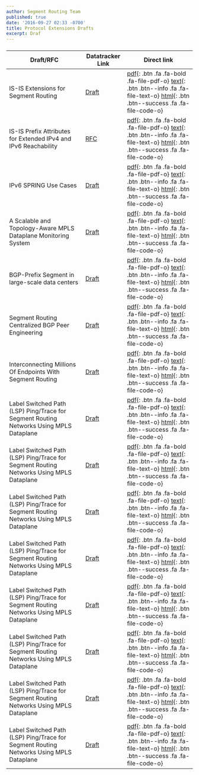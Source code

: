 ```yaml
---
author: Segment Routing Team
published: true
date: '2016-09-27 02:33 -0700'
title: Protocol Extensions Drafts
excerpt: Draf
---
```

<h3 class="archive-subtitle"></h3>
  
[draft-rfc-1-link]: https://datatracker.ietf.org/doc/draft-ietf-isis-segment-routing-extensions/
[draft-rfc-1-pdf]: https://tools.ietf.org/pdf/draft-ietf-isis-segment-routing-extensions-07.pdf
[draft-rfc-1-html]: https://tools.ietf.org/html/draft-ietf-isis-segment-routing-extensions-07
[draft-rfc-1-text]: https://www.ietf.org/id/draft-ietf-isis-segment-routing-extensions-07.txt

[draft-rfc-2-link]: https://datatracker.ietf.org/doc/rfc7794/
[draft-rfc-2-pdf]: https://www.rfc-editor.org/rfc/pdfrfc/rfc7794.txt.pdf
[draft-rfc-2-html]: https://tools.ietf.org/html/rfc7794
[draft-rfc-2-text]: https://www.rfc-editor.org/rfc/rfc7794.txt

[draft-rfc-3-link]: https://datatracker.ietf.org/doc/draft-ietf-spring-ipv6-use-cases/
[draft-rfc-3-pdf]: https://tools.ietf.org/pdf/draft-ietf-spring-ipv6-use-cases-07.pdf
[draft-rfc-3-html]: https://tools.ietf.org/html/draft-ietf-spring-ipv6-use-cases-07
[draft-rfc-3-text]: https://www.ietf.org/id/draft-ietf-spring-ipv6-use-cases-07.txt

[draft-rfc-4-link]: https://datatracker.ietf.org/doc/draft-ietf-spring-oam-usecase/
[draft-rfc-4-pdf]: https://tools.ietf.org/pdf/draft-ietf-spring-oam-usecase-03.pdf
[draft-rfc-4-html]: https://tools.ietf.org/html/draft-ietf-spring-oam-usecase-03
[draft-rfc-4-text]: https://www.ietf.org/id/draft-ietf-spring-oam-usecase-03.txt

[draft-rfc-5-link]: https://datatracker.ietf.org/doc/draft-ietf-spring-segment-routing-msdc/
[draft-rfc-5-pdf]:  https://tools.ietf.org/pdf/draft-ietf-spring-segment-routing-msdc-01.pdf
[draft-rfc-5-html]: https://tools.ietf.org/html/draft-ietf-spring-segment-routing-msdc-01
[draft-rfc-5-text]: https://www.ietf.org/id/draft-ietf-spring-segment-routing-msdc-01.txt

[draft-rfc-6-link]: https://datatracker.ietf.org/doc/draft-ietf-spring-segment-routing-central-epe/
[draft-rfc-6-pdf]:  https://tools.ietf.org/pdf/draft-ietf-spring-segment-routing-central-epe-02.pdf
[draft-rfc-6-html]: https://tools.ietf.org/html/draft-ietf-spring-segment-routing-central-epe-02
[draft-rfc-6-text]: https://tools.ietf.org/id/draft-ietf-spring-segment-routing-central-epe-02.txt

[draft-rfc-7-link]: https://datatracker.ietf.org/doc/draft-filsfils-spring-large-scale-interconnect/
[draft-rfc-7-pdf]: https://tools.ietf.org/pdf/draft-filsfils-spring-large-scale-interconnect-02.pdf
[draft-rfc-7-html]: https://tools.ietf.org/html/draft-filsfils-spring-large-scale-interconnect-02
[draft-rfc-7-text]: https://www.ietf.org/id/draft-filsfils-spring-large-scale-interconnect-02.txt

[draft-rfc-8-link]: https://datatracker.ietf.org/doc/draft-ietf-mpls-spring-lsp-ping/
[draft-rfc-8-pdf]: https://tools.ietf.org/pdf/draft-ietf-mpls-spring-lsp-ping-00.pdf
[draft-rfc-8-html]: https://tools.ietf.org/html/draft-ietf-mpls-spring-lsp-ping-00
[draft-rfc-8-text]: https://www.ietf.org/id/draft-ietf-mpls-spring-lsp-ping-00.txt

[draft-rfc-9-link]: https://datatracker.ietf.org/doc/draft-ietf-mpls-spring-lsp-ping/
[draft-rfc-9-pdf]: https://tools.ietf.org/pdf/draft-ietf-mpls-spring-lsp-ping-00.pdf
[draft-rfc-9-html]: https://tools.ietf.org/html/draft-ietf-mpls-spring-lsp-ping-00
[draft-rfc-9-text]: https://www.ietf.org/id/draft-ietf-mpls-spring-lsp-ping-00.txt

[draft-rfc-10-link]: https://datatracker.ietf.org/doc/draft-ietf-mpls-spring-lsp-ping/
[draft-rfc-10-pdf]: https://tools.ietf.org/pdf/draft-ietf-mpls-spring-lsp-ping-00.pdf
[draft-rfc-10-html]: https://tools.ietf.org/html/draft-ietf-mpls-spring-lsp-ping-00
[draft-rfc-10-text]: https://www.ietf.org/id/draft-ietf-mpls-spring-lsp-ping-00.txt

[draft-rfc-11-link]: https://datatracker.ietf.org/doc/draft-ietf-mpls-spring-lsp-ping/
[draft-rfc-11-pdf]: https://tools.ietf.org/pdf/draft-ietf-mpls-spring-lsp-ping-00.pdf
[draft-rfc-11-html]: https://tools.ietf.org/html/draft-ietf-mpls-spring-lsp-ping-00
[draft-rfc-11-text]: https://www.ietf.org/id/draft-ietf-mpls-spring-lsp-ping-00.txt

[draft-rfc-12-link]: https://datatracker.ietf.org/doc/draft-ietf-mpls-spring-lsp-ping/
[draft-rfc-12-pdf]: https://tools.ietf.org/pdf/draft-ietf-mpls-spring-lsp-ping-00.pdf
[draft-rfc-12-html]: https://tools.ietf.org/html/draft-ietf-mpls-spring-lsp-ping-00
[draft-rfc-12-text]: https://www.ietf.org/id/draft-ietf-mpls-spring-lsp-ping-00.txt

[draft-rfc-13-link]: https://datatracker.ietf.org/doc/draft-ietf-mpls-spring-lsp-ping/
[draft-rfc-13-pdf]: https://tools.ietf.org/pdf/draft-ietf-mpls-spring-lsp-ping-00.pdf
[draft-rfc-13-html]: https://tools.ietf.org/html/draft-ietf-mpls-spring-lsp-ping-00
[draft-rfc-13-text]: https://www.ietf.org/id/draft-ietf-mpls-spring-lsp-ping-00.txt

[draft-rfc-14-link]: https://datatracker.ietf.org/doc/draft-ietf-mpls-spring-lsp-ping/
[draft-rfc-14-pdf]: https://tools.ietf.org/pdf/draft-ietf-mpls-spring-lsp-ping-00.pdf
[draft-rfc-14-html]: https://tools.ietf.org/html/draft-ietf-mpls-spring-lsp-ping-00
[draft-rfc-14-text]: https://www.ietf.org/id/draft-ietf-mpls-spring-lsp-ping-00.txt

[draft-rfc-15-link]: https://datatracker.ietf.org/doc/draft-ietf-mpls-spring-lsp-ping/
[draft-rfc-15-pdf]: https://tools.ietf.org/pdf/draft-ietf-mpls-spring-lsp-ping-00.pdf
[draft-rfc-15-html]: https://tools.ietf.org/html/draft-ietf-mpls-spring-lsp-ping-00
[draft-rfc-15-text]: https://www.ietf.org/id/draft-ietf-mpls-spring-lsp-ping-00.txt




| Draft/RFC            | Datatracker Link   | Direct link                                       |
| --------             | ---------          | -----------                                       |
| IS-IS Extensions for Segment Routing  |[Draft][draft-rfc-1-link]  |  [ pdf][draft-rfc-1-pdf]{: .btn .fa .fa-bold .fa-file-pdf-o} [ text][draft-rfc-1-text]{: .btn .btn--info .fa .fa-file-text-o} [ html][draft-rfc-1-html]{: .btn .btn--success .fa .fa-file-code-o}                             | 
| IS-IS Prefix Attributes for Extended IPv4 and IPv6 Reachability  |   [RFC][draft-rfc-2-link]  |  [ pdf][draft-rfc-2-pdf]{: .btn .fa .fa-bold .fa-file-pdf-o} [ text][draft-rfc-2-text]{: .btn .btn--info .fa .fa-file-text-o} [ html][draft-rfc-2-html]{: .btn .btn--success .fa .fa-file-code-o}  |
| IPv6 SPRING Use Cases   |   [Draft][draft-rfc-3-link]  |  [ pdf][draft-rfc-3-pdf]{: .btn .fa .fa-bold .fa-file-pdf-o} [ text][draft-rfc-3-text]{: .btn .btn--info .fa .fa-file-text-o} [ html][draft-rfc-3-html]{: .btn .btn--success .fa .fa-file-code-o}                                    | 
|A Scalable and Topology-Aware MPLS Dataplane Monitoring System   |  [Draft][draft-rfc-4-link]  |  [ pdf][draft-rfc-4-pdf]{: .btn .fa .fa-bold .fa-file-pdf-o} [ text][draft-rfc-4-text]{: .btn .btn--info .fa .fa-file-text-o} [ html][draft-rfc-4-html]{: .btn .btn--success .fa .fa-file-code-o}  | 
| BGP-Prefix Segment in large-scale data centers  |   [Draft][draft-rfc-5-link]  |  [ pdf][draft-rfc-5-pdf]{: .btn .fa .fa-bold .fa-file-pdf-o} [ text][draft-rfc-5-text]{: .btn .btn--info .fa .fa-file-text-o} [ html][draft-rfc-5-html]{: .btn .btn--success .fa .fa-file-code-o}            | 
| Segment Routing Centralized BGP Peer Engineering  |       [Draft][draft-rfc-6-link]  |  [ pdf][draft-rfc-6-pdf]{: .btn .fa .fa-bold .fa-file-pdf-o} [ text][draft-rfc-6-text]{: .btn .btn--info .fa .fa-file-text-o} [ html][draft-rfc-6-html]{: .btn .btn--success .fa .fa-file-code-o}        | 
| Interconnecting Millions Of Endpoints With Segment Routing  |[Draft][draft-rfc-7-link]|[ pdf][draft-rfc-7-pdf]{: .btn .fa .fa-bold .fa-file-pdf-o} [ text][draft-rfc-7-text]{: .btn .btn--info .fa .fa-file-text-o} [ html][draft-rfc-7-html]{: .btn .btn--success .fa .fa-file-code-o}        | 
| Label Switched Path (LSP) Ping/Trace for Segment Routing Networks Using MPLS Dataplane|[Draft][draft-rfc-8-link]|[ pdf][draft-rfc-8-pdf]{: .btn .fa .fa-bold .fa-file-pdf-o} [ text][draft-rfc-8-text]{: .btn .btn--info .fa .fa-file-text-o} [ html][draft-rfc-8-html]{: .btn .btn--success .fa .fa-file-code-o}                                                                                |
| Label Switched Path (LSP) Ping/Trace for Segment Routing Networks Using MPLS Dataplane|[Draft][draft-rfc-9-link]|[ pdf][draft-rfc-9-pdf]{: .btn .fa .fa-bold .fa-file-pdf-o} [ text][draft-rfc-9-text]{: .btn .btn--info .fa .fa-file-text-o} [ html][draft-rfc-9-html]{: .btn .btn--success .fa .fa-file-code-o}                                                                                |
| Label Switched Path (LSP) Ping/Trace for Segment Routing Networks Using MPLS Dataplane|[Draft][draft-rfc-10-link]|[ pdf][draft-rfc-10-pdf]{: .btn .fa .fa-bold .fa-file-pdf-o} [ text][draft-rfc-10-text]{: .btn .btn--info .fa .fa-file-text-o} [ html][draft-rfc-10-html]{: .btn .btn--success .fa .fa-file-code-o}                                                                    |
| Label Switched Path (LSP) Ping/Trace for Segment Routing Networks Using MPLS Dataplane|[Draft][draft-rfc-11-link]|[ pdf][draft-rfc-11-pdf]{: .btn .fa .fa-bold .fa-file-pdf-o} [ text][draft-rfc-11-text]{: .btn .btn--info .fa .fa-file-text-o} [ html][draft-rfc-11-html]{: .btn .btn--success .fa .fa-file-code-o}                                                                    |
| Label Switched Path (LSP) Ping/Trace for Segment Routing Networks Using MPLS Dataplane|[Draft][draft-rfc-12-link]|[ pdf][draft-rfc-12-pdf]{: .btn .fa .fa-bold .fa-file-pdf-o} [ text][draft-rfc-12-text]{: .btn .btn--info .fa .fa-file-text-o} [ html][draft-rfc-12-html]{: .btn .btn--success .fa .fa-file-code-o}                                                                    |
| Label Switched Path (LSP) Ping/Trace for Segment Routing Networks Using MPLS Dataplane|[Draft][draft-rfc-13-link]|[ pdf][draft-rfc-13-pdf]{: .btn .fa .fa-bold .fa-file-pdf-o} [ text][draft-rfc-13-text]{: .btn .btn--info .fa .fa-file-text-o} [ html][draft-rfc-13-html]{: .btn .btn--success .fa .fa-file-code-o}                                                                   |
| Label Switched Path (LSP) Ping/Trace for Segment Routing Networks Using MPLS Dataplane|[Draft][draft-rfc-14-link]|[ pdf][draft-rfc-14-pdf]{: .btn .fa .fa-bold .fa-file-pdf-o} [ text][draft-rfc-14-text]{: .btn .btn--info .fa .fa-file-text-o} [ html][draft-rfc-14-html]{: .btn .btn--success .fa .fa-file-code-o}                                                                   |
| Label Switched Path (LSP) Ping/Trace for Segment Routing Networks Using MPLS Dataplane|[Draft][draft-rfc-15-link]|[ pdf][draft-rfc-15-pdf]{: .btn .fa .fa-bold .fa-file-pdf-o} [ text][draft-rfc-15-text]{: .btn .btn--info .fa .fa-file-text-o} [ html][draft-rfc-15-html]{: .btn .btn--success .fa .fa-file-code-o}                                                                   |
